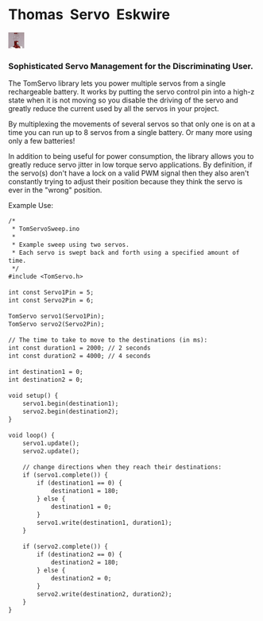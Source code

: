 # Thomas  Servo  Eskwire

![TomServo32x32.png](TomServo32x32.png)
### Sophisticated Servo Management for the Discriminating User.

The TomServo library lets you power multiple servos
from a single rechargeable battery.  It works by putting the
servo control pin into a high-z state when it is not 
moving so you disable the driving of the servo
and greatly reduce the current used by all the servos in 
your project.

By multiplexing the movements of several servos
so that only one is on at a time you can run up
to 8 servos from a single battery. Or many more
using only a few batteries!

In addition to being useful for power consumption, the library 
allows you to greatly reduce servo jitter in low torque servo 
applications. By definition, if the servo(s) don't have a lock on
a valid PWM signal then they also aren't constantly trying to adjust
their position because they think the servo is ever in the "wrong"
position.

Example Use:
```
/* 
 * TomServoSweep.ino
 * 
 * Example sweep using two servos.
 * Each servo is swept back and forth using a specified amount of time.
 */
#include <TomServo.h>

int const Servo1Pin = 5;
int const Servo2Pin = 6;

TomServo servo1(Servo1Pin);
TomServo servo2(Servo2Pin);

// The time to take to move to the destinations (in ms):
int const duration1 = 2000; // 2 seconds
int const duration2 = 4000; // 4 seconds

int destination1 = 0;
int destination2 = 0;

void setup() {
    servo1.begin(destination1);
    servo2.begin(destination2);
}

void loop() {
    servo1.update();
    servo2.update();

    // change directions when they reach their destinations:
    if (servo1.complete()) {
        if (destination1 == 0) {
            destination1 = 180;
        } else {
            destination1 = 0;
        }
        servo1.write(destination1, duration1);
    }

    if (servo2.complete()) {
        if (destination2 == 0) {
            destination2 = 180;
        } else {
            destination2 = 0;
        }
        servo2.write(destination2, duration2);
    }
}
```
